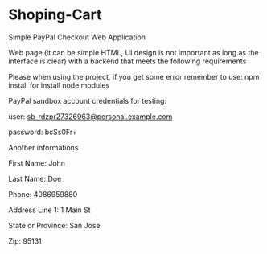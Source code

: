 # Shoping-Cart
Simple PayPal Checkout Web Application

Web page (it can be simple HTML, UI design is not important as long as the interface is clear) with a backend that meets the following requirements

Please when using the project, if you get some error remember to use: npm install for install node modules

PayPal sandbox account credentials for testing: 

user: sb-rdzpr27326963@personal.example.com
            
password: bcSs0Fr+

Another informations 

First Name: John

Last Name: Doe

Phone: 4086959880

Address Line 1: 1 Main St

State or Province: San Jose

Zip: 95131

